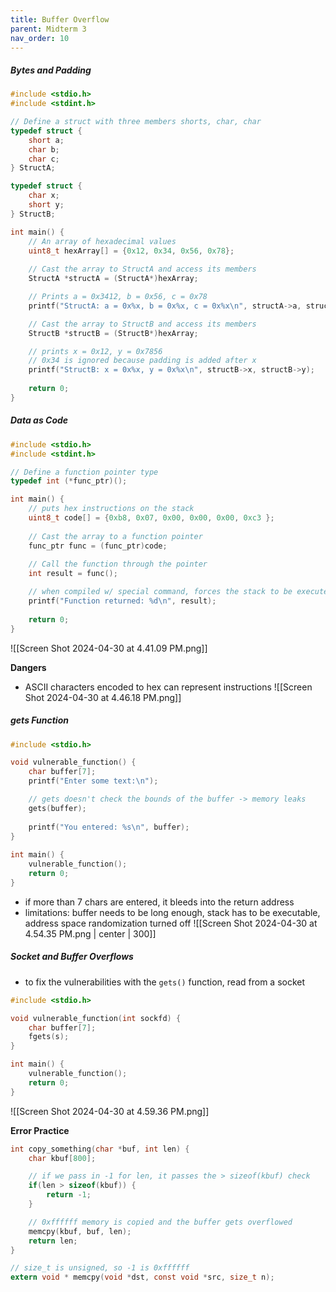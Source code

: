 ```yaml
---
title: Buffer Overflow
parent: Midterm 3
nav_order: 10
---
```

##### Bytes and Padding
```C
#include <stdio.h>
#include <stdint.h>

// Define a struct with three members shorts, char, char
typedef struct {
	short a;
	char b;
	char c;
} StructA;

typedef struct {
	char x;
	short y;
} StructB;

int main() { 
	// An array of hexadecimal values
	uint8_t hexArray[] = {0x12, 0x34, 0x56, 0x78};
	
	// Cast the array to StructA and access its members
	StructA *structA = (StructA*)hexArray;

	// Prints a = 0x3412, b = 0x56, c = 0x78
	printf("StructA: a = 0x%x, b = 0x%x, c = 0x%x\n", structA->a, structA->b, structA->c);

	// Cast the array to StructB and access its members
	StructB *structB = (StructB*)hexArray;

	// prints x = 0x12, y = 0x7856
	// 0x34 is ignored because padding is added after x
	printf("StructB: x = 0x%x, y = 0x%x\n", structB->x, structB->y);
	
	return 0;
}
```
##### Data as Code
```C
#include <stdio.h>
#include <stdint.h>

// Define a function pointer type
typedef int (*func_ptr)();

int main() {
	// puts hex instructions on the stack
	uint8_t code[] = {0xb8, 0x07, 0x00, 0x00, 0x00, 0xc3 };
	
	// Cast the array to a function pointer
	func_ptr func = (func_ptr)code;
	
	// Call the function through the pointer
	int result = func();

	// when compiled w/ special command, forces the stack to be executed
	printf("Function returned: %d\n", result);
	
	return 0;
}
```

![[Screen Shot 2024-04-30 at 4.41.09 PM.png]]

**Dangers**
- ASCII characters encoded to hex can represent instructions
![[Screen Shot 2024-04-30 at 4.46.18 PM.png]]
##### gets Function
```C
#include <stdio.h>

void vulnerable_function() {
	char buffer[7];
	printf("Enter some text:\n");

	// gets doesn't check the bounds of the buffer -> memory leaks
	gets(buffer);
	
	printf("You entered: %s\n", buffer);
}
	
int main() {
	vulnerable_function();
	return 0;
}
```

- if more than 7 chars are entered, it bleeds into the return address
- limitations: buffer needs to be long enough, stack has to be executable, address space randomization turned off
![[Screen Shot 2024-04-30 at 4.54.35 PM.png | center | 300]]
##### Socket and Buffer Overflows
- to fix the vulnerabilities with the `gets()` function, read from a socket
```C
#include <stdio.h>

void vulnerable_function(int sockfd) {
	char buffer[7];
	fgets(s);
}

int main() {
	vulnerable_function();
	return 0;
}
```

![[Screen Shot 2024-04-30 at 4.59.36 PM.png]]

**Error Practice**
```C
int copy_something(char *buf, int len) {
	char kbuf[800];

	// if we pass in -1 for len, it passes the > sizeof(kbuf) check
	if(len > sizeof(kbuf)) {
		return -1;
	}

	// 0xffffff memory is copied and the buffer gets overflowed
	memcpy(kbuf, buf, len);
	return len;
}

// size_t is unsigned, so -1 is 0xffffff
extern void * memcpy(void *dst, const void *src, size_t n);
```